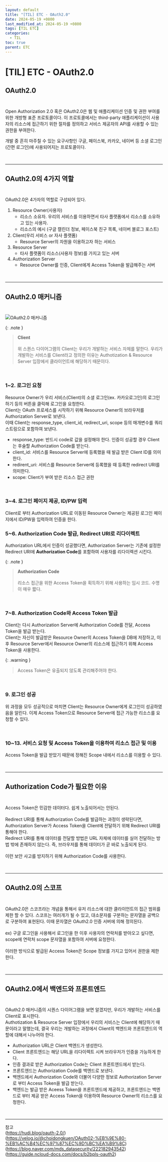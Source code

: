 ```yaml
---
layout: default
title: "[TIL] ETC - OAuth2.0"
date: 2024-05-19 +0800
last_modified_at: 2024-05-19 +0800
tags: [TIL ETC]
categories:
  - TIL
toc: true
parent: ETC
---
```


# [TIL] ETC - OAuth2.0

## **OAuth2.0**<br><br>

Open Authorization 2.0 혹은 OAuth2.0은 웹 및 애플리케이션 인증 및 권한 부여를 위한 개방형 표준 프로토콜이다. 이 프로토콜에서는 third-party 애플리케이션이 사용자의 리소스에 접근하기 위한 절차를 정의하고 서비스 제공자의 API를 사용할 수 있는 권한을 부여한다.

개발 중 흔히 마주칠 수 있는 요구사항인 구글, 페이스북, 카카오, 네이버 등 소셜 로그인(간편 로그인)에 사용되어지는 프로토콜이다.

<br>

---

## **OAuth2.0의 4가지 역할**<br><br>

OAuth2.0은 4가자의 역할로 구성되어 있다.<br>

1. Resource Owner(사용자)
    - 리소스 소유자. 우리의 서비스를 이용하면서 타사 플랫폼에서 리소스를 소유하고 있는 사용자.
    - 리소스의 예시 (구글 캘린더 정보, 페이스북 친구 목록, 네이버 블로그 포스트)
2. Client(우리 서비스 or 자사 플랫폼)
    - Resource Server의 자원을 이용하고자 하는 서비스
3. Resource Server
    - 타사 플랫폼이 리소스(사용자 정보)를 가지고 있는 서버
4. Authorization Server
    - Resource Owner를 인증, Client에게 Access Token을 발급해주는 서버

<br>

---

## **OAuth2.0 매커니즘**<br><br>
![OAuth2.0 매커니즘](../../img/OAuth2.0_%20mechanism.png)

{: .note }
> **Client** <br><br>
위 스퀀스 다이어그램의 Client는 우리가 개발하는 서비스 자체를 말한다. 우리가 개발하는 서비스를 Client라고 정의한 이유는 Authotization & Resource Server 입장에서 클라이언트에 해당하기 때문이다.

<br>

### **1~2. 로그인 요청**
Resource Owner가 우리 서비스(Client)의 소셜 로그인(ex. 카카오로그인)의 로그인하기 등의 버튼을 클릭해 로그인을 요청한다.<br>
Client는 OAuth 프로세스를 시작하기 위해 Resource Owner의 브라우저를 Authorization Server로 보낸다.<br>
이때 Client는 response_type, client_id, redirect_uri, scope 등의 매개변수를 쿼리 스트링으로 포함하여 보낸다.<br>

- response_type: 반드시 code로 값을 설정해야 한다. 인증이 성공할 경우 Client는 후술할 Authorization Code를 받는다.
- client_id: 서비스를 Resource Server에 등록했을 때 발급 받은 Client ID를 의미한다.
- redirent_uri: 서비스를 Resource Server에 등록했을 때 등록한 redirect URI를 의미한다.
- scope: Client가 부여 받은 리소스 접근 권한
<br>

### **3~4. 로그인 페이지 제공, ID/PW 입력**
Client로 부터 Authorization URL로 이동된 Resource Owner는 제공된 로그인 페이지에서 ID/PW을 입력하여 인증을 한다.
<br>

### **5~6. Authorization Code 발급, Redirect URI로 리다이렉트**
Authorization URL에서 인증이 성공했다면, Authorization Server는 기존에 설정한 Redirect URI에 **Authorization Code**를 포함하여 사용자를 리다이렉션 시킨다.<br>

{: .note }
> **Authorization Code** <br><br>
리소스 접근을 위한 Access Token을 획득하기 위해 사용하는 임시 코드. 수명이 매우 짧다.

<br>

### **7~8. Authorization Code와 Access Token 발급**
Client는 다시 Authorization Server에 Authorization Code를 전달, Access Token을 발급 받는다.<br>
Client는 자신이 발급받은 Resource Owner의 Access Token을 DB에 저장하고, 이후 Resource Server에서 Resource Owner의 리소스에 접근하기 위해 Access Token을 사용한다.<br>

{: .warning }
>Access Token은 유출되지 않도록 관리해주어야 한다.

<br>

### **9. 로그인 성공**
위 과정을 모두 성공적으로 마치면 Client는 Resource Owner에게 로그인이 성공하였음을 알린다. 이제 Access Token으로 Resource Server에 접근 가능한 리소스를 요청할 수 있다.

<br>

### **10~13. 서비스 요청 및 Access Token을 이용하여 리소스 접근 및 이용**
Access Token을 발급 받았기 때문에 정해진 Scope 내에서 리소스를 이용할 수 있다.

<br>

---
## **Authorization Code가 필요한 이유**<br><br>

Access Token은 민감한 데이터다. 쉽게 노출되어서는 안된다.<br><br>
Redirect URI를 통해 Authorization Code를 발급하는 과정이 생략된다면, Authorization Server가 Access Token을 Client에 전달하기 위해 Redirect URI를 통해야 한다.<br>
Redirect URI를 통해 데이터를 전달할 방법은 URL 자체에 데이터를 실어 전달하는 방법 밖에 존재하지 않는다. 즉, 브라우저를 통해 데이터가 곧 바로 노출되게 된다.<br><br>
이런 보안 사고를 방지하기 위해 Authorization Code를 사용한다.

<br>

---

## **OAuth2.0의 스코프**<br><br>

OAuth2.0은 스코프라는 개념을 통해서 유저 리소스에 대한 클라이언트의 접근 범위를 제한 할 수 있다. 스코프는 여러개가 될 수 있고, 대소문자를 구분하는 문자열을 공백으로 구분하여 표현된다. 이때 문자열은 OAuth2.0 인증 서버에 의해 정의된다.
<br><br>
ex) 구글 로그인을 사용해서 로그인을 한 이후 사용자의 연락처를 받아오고 싶다면, scope에 연락처 scope 문자열을 포함하여 서버에 요청한다.
<br><br>
이러한 방식으로 발급된 Access Token은 Scope 정보를 가지고 있어서 권한을 제한한다.

<br>

---

## **OAuth2.0에서 백엔드와 프론트엔드**<br><br>

OAuth2.0 매커니즘의 시퀀스 다이어그램을 보면 알겠지만, 우리가 개발하는 서비스를 Client로 표시한다.<br>
Authotization & Resource Server 입장에서 우리의 서비스는 Client에 해당하기 때문이라고 말했는데, 결국 우리는 개발하는 과정에서 Client의 백엔드와 프론트엔드의 역할에 대해서 나누어야 한다.

- Authorization URL은 Client 백엔드가 생성한다.
- Client 프론트엔드는 해당 URL을 리다이렉트 시켜 브라우저가 인증을 가능하게 한다.
- 인증 결과로 받은 Authorization Code는 Client 프론트엔드에서 받는다.
- 프론트엔드는 Authorization Code를 백엔드로 보낸다.
- 백엔드에서 Authorization Code와 더불어 다양한 정보로 Authorization Server로 부터 Access Token을 발급 받는다.
- 백엔드는 발급 받은 Aceess Token을 프론트엔드에 제공하고, 프론트엔드는 백엔드로 부터 제공 받은 Access Token을 이용하여 Resource Owner의 리소스를 요청한다.

<br>

---

참고<br>
(https://hudi.blog/oauth-2.0/)
<br>
(https://velog.io/@choidongkuen/OAuth02-%EB%9E%80-%EB%AC%B4%EC%97%87%EC%9D%BC%EA%B9%8C)
<br>
(https://blog.naver.com/mds_datasecurity/222182943542)
<br>
(https://guide.ncloud-docs.com/docs/b2bpls-oauth2)